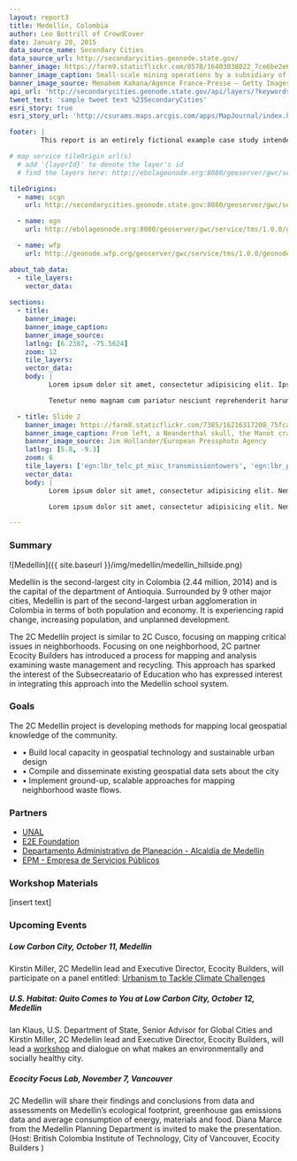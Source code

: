 ```yaml
---
layout: report3
title: Medellín, Colombia
author: Leo Bottrill of CrowdCover
date: January 20, 2015
data_source_name: Secondary Cities
data_source_url: http://secondarycities.geonode.state.gov/
banner_image: https://farm9.staticflickr.com/8578/16403038022_7ce6be2e6d.jpg
banner_image_caption: Small-scale mining operations by a subsidiary of the mining company MINECOM
banner_image_source: Menahem Kahana/Agence France-Presse — Getty Images
api_url: 'http://secondarycities.geonode.state.gov/api/layers/?keywords__slug__in=medellin'
tweet_text: 'sample tweet text %23SecondaryCities'
esri_story: true
esri_story_url: 'http://csurams.maps.arcgis.com/apps/MapJournal/index.html?appid=28634f58a83e487591e52af1ffaf3937'

footer: |
        This report is an entirely fictional example case study intended to demonstrate report editing capabilities.

# map service tileOrigin url(s)
  # add '{layerId}' to denote the layer's id
  # find the layers here: http://ebolageonode.org:8080/geoserver/gwc/service/tms/1.0.0/

tileOrigins:
  - name: scgn
    url: http://secondarycities.geonode.state.gov:8080/geoserver/gwc/service/tms/1.0.0/geonode:{layerId}@EPSG:900913@png/{z}/{x}/{y}.png

  - name: egn
    url: http://ebolageonode.org:8080/geoserver/gwc/service/tms/1.0.0/geonode:{layerId}@EPSG:900913@png/{z}/{x}/{y}.png

  - name: wfp
    url: http://geonode.wfp.org/geoserver/gwc/service/tms/1.0.0/geonode:{layerId}@EPSG:900913@png/{z}/{x}/{y}.png

about_tab_data:
  - tile_layers: 
    vector_data:
    
sections:
  - title:
    banner_image:
    banner_image_caption:
    banner_image_source:
    latlng: [6.2387, -75.5624]
    zoom: 12
    tile_layers:
    vector_data:
    body: |
          Lorem ipsum dolor sit amet, consectetur adipisicing elit. Ipsum, exercitationem tempore. Ipsam itaque magnam expedita quibusdam, architecto maxime, repellat eveniet laborum quidem quam quia autem! Consequatur natus quia distinctio rem neque atque aliquam dignissimos perferendis iure quaerat dicta et tempora animi magni, sapiente officiis optio hic ratione ipsum. Delectus, eum accusantium rem quia repellat, pariatur. Libero voluptatibus sequi non! Fugiat ipsum deleniti nulla, quibusdam cum velit sed eaque dolores molestiae quas, et asperiores!

          Tenetur nemo magnam cum pariatur nesciunt reprehenderit harum temporibus, autem cumque debitis animi quia provident incidunt, id. Cupiditate alias dolores voluptates voluptatibus, necessitatibus quasi quisquam quis veniam.Tenetur nemo magnam cum pariatur nesciunt reprehenderit harum temporibus, autem cumque debitis animi quia provident incidunt, id. Cupiditate alias dolores voluptates voluptatibus, necessitatibus quasi quisquam quis veniam.

  - title: Slide 2
    banner_image: https://farm8.staticflickr.com/7385/16216317208_75fca9f8db.jpg
    banner_image_caption: From left, a Neanderthal skull, the Manot cranium and a complete modern human skull on display near the cave in Israel where the Manot cranium was found.
    banner_image_source: Jim Hollander/European Pressphoto Agency
    latlng: [5.8, -9.3]
    zoom: 6
    tile_layers: ['egn:lbr_telc_pt_misc_transmissiontowers', 'egn:lbr_policestnp_undp']
    vector_data:
    body: |
          Lorem ipsum dolor sit amet, consectetur adipisicing elit. Nemo dolores sint est beatae et quam consequuntur veniam ad nesciunt. Dolore officiis excepturi amet tempore tempora consequuntur et ducimus doloremque facere placeat debitis, ipsa recusandae voluptatibus rem natus magni laboriosam aliquid incidunt, nihil esse ex provident atque nobis a. Dolorem fugit vitae quis nam et, deleniti, odio unde dolores. Ipsam, nihil.

          Lorem ipsum dolor sit amet, consectetur adipisicing elit. Nemo dolores sint est beatae et quam consequuntur veniam ad nesciunt. Dolore officiis excepturi amet tempore tempora consequuntur et ducimus doloremque facere placeat debitis, ipsa recusandae voluptatibus rem natus magni laboriosam aliquid incidunt, nihil esse ex provident atque nobis a.

---
```


### Summary

![Medellín]({{ site.baseurl }}/img/medellin/medellin_hillside.png)

Medellín is the second-largest city in Colombia (2.44 million, 2014) and is the capital of the department of Antioquia.  Surrounded by 9 other major cities, Medellín is part of the second-largest urban agglomeration in Colombia in terms of both population and economy.  It is experiencing rapid change, increasing population, and unplanned development.

The 2C Medellín project is similar to 2C Cusco, focusing on mapping critical issues in neighborhoods.  Focusing on one neighborhood, 2C partner Ecocity Builders has introduced a process for mapping and analysis examining waste management and recycling. This approach has sparked the interest of the Subsecreatario of Education who has expressed interest in integrating this approach into the Medellín school system.

### Goals

The 2C Medellín project is developing methods for mapping local geospatial knowledge of the community.

- &bull;  Build local capacity in geospatial technology and sustainable urban design
- &bull;  Compile and disseminate existing geospatial data sets about the city
- &bull;  Implement ground-up, scalable approaches for mapping neighborhood waste flows.

### Partners

- [UNAL](http://unal.edu.co/en.html)
- [E2E Foundation](http://www.e2efundacion.org/)
- [Departamento Administrativo de Planeación - Alcaldía de Medellín](http://www.medellin.gov.co/irj/portal/medellin?NavigationTarget=navurl://4121c26ad1714afe2e330a526eda1007)
- [EPM - Empresa de Servicios Públicos](http://www.epm.com.co/)

### Workshop Materials

[insert text]

### Upcoming Events

##### Low Carbon City, October 11, Medellin
Kirstin Miller, 2C Medellin lead and Executive Director, Ecocity Builders, will participate on a panel entitled: [Urbanism to Tackle Climate Challenges](http://lowcarbon.city/es/)

##### U.S. Habitat: Quito Comes to You at Low Carbon City, October 12, Medellin 
Ian Klaus, U.S. Department of State, Senior Advisor for Global Cities and Kirstin Miller, 2C Medellin lead and Executive Director, Ecocity Builders, will lead a [workshop](http://lowcarbon.city/es/) and dialogue on what makes an environmentally and socially healthy city. 

##### Ecocity Focus Lab, November 7, Vancouver
2C Medellin will share their findings and conclusions from data and assessments on Medellin’s ecological footprint, greenhouse gas emissions data and average consumption of energy, materials and food. Diana Marce from the Medellin Planning Department is invited to make the presentation. (Host: British Colombia Institute of Technology, City of Vancouver, Ecocity Builders )


